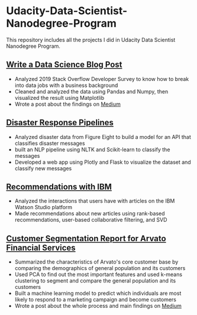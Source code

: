 # Udacity-Data-Scientist-Nanodegree-Program
This repository includes all the projects I did in Udacity Data Scientist Nanodegree Program.
## [Write a Data Science Blog Post](/Udacity-Write-a-DS-Blog-Post)
- Analyzed 2019 Stack Overflow Developer Survey to know how to break into data jobs with a business background
- Cleaned and analyzed the data using Pandas and Numpy, then visualized the result using Matplotlib
- Wrote a post about the findings on [Medium](https://medium.com/@xyhmars/how-can-you-break-into-data-jobs-with-a-business-background-5f735c094f99)
## [Disaster Response Pipelines](/Disaster-Response-Pipelines)
- Analyzed disaster data from Figure Eight to build a model for an API that classifies disaster messages
- built an NLP pipeline using NLTK and Scikit-learn to classify the messages
- Developed a web app using Plotly and Flask to visualize the dataset and classify new messages
## [Recommendations with IBM](/Recommendations-with-IBM)
- Analyzed the interactions that users have with articles on the IBM Watson Studio platform
- Made recommendations about new articles using rank-based recommendations, user-based collaborative filtering, and SVD
## [Customer Segmentation Report for Arvato Financial Services](/Arvato-Project)
- Summarized the characteristics of Arvato's core customer base by comparing the demographics of general population and its customers
- Used PCA to find out the most important features and used k-means clustering to segment and compare the general population and its customers
- Built a machine learning model to predict which individuals are most likely to respond to a marketing campaign and become customers
- Wrote a post about the whole process and main findings on [Medium](https://yuhanxu.medium.com/customer-segmentation-report-for-arvato-financial-services-4ea4eae1f2c8)
